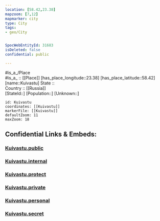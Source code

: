 ```yaml
---
location: [58.42,23.38] 
mapzoom: [7,12] 
mapmarker: city 
type: City
tags:
- geo/City


SpocWebEntityId: 31683
isDeleted: false
confidential: public

---
```

#is_a_/Place  
#is_a_ :: [[Place]] 
[has_place_longitude::23.38] 
[has_place_latitude::58.42] 
[name::Kuivastu] 
State ::  
Country :: [[Russia]]  
[StateId::] 
[Population::] 
[Unknown::] 


```leaflet
id: Kuivastu
coordinates: [[Kuivastu]] 
markerFile: [[Kuivastu]] 
defaultZoom: 11 
maxZoom: 18
```


## Confidential Links & Embeds: 

### [Kuivastu.public](/_public/\Earth\Continent\Europe\Europe~North\Estonia\Counties~Estonia\SaareKuivastu.public.md) 

### [Kuivastu.internal](/_internal/\Earth\Continent\Europe\Europe~North\Estonia\Counties~Estonia\SaareKuivastu.internal.md) 

### [Kuivastu.protect](/_protect/\Earth\Continent\Europe\Europe~North\Estonia\Counties~Estonia\SaareKuivastu.protect.md) 

### [Kuivastu.private](/_private/\Earth\Continent\Europe\Europe~North\Estonia\Counties~Estonia\SaareKuivastu.private.md) 

### [Kuivastu.personal](/_personal/\Earth\Continent\Europe\Europe~North\Estonia\Counties~Estonia\SaareKuivastu.personal.md) 

### [Kuivastu.secret](/_secret/\Earth\Continent\Europe\Europe~North\Estonia\Counties~Estonia\SaareKuivastu.secret.md)

